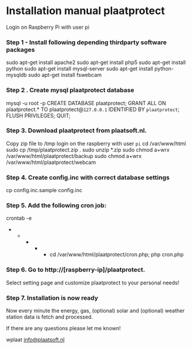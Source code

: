 Installation manual plaatprotect
===============================

Login on Raspberry Pi with user pi

### Step 1 - Install following depending thirdparty software packages
sudo apt-get install apache2
sudo apt-get install php5
sudo apt-get install python
sudo apt-get install mysql-server
sudo apt-get install python-mysqldb
sudo apt-get install fswebcam

### Step 2 . Create mysql plaatprotect database
mysql -u root -p
CREATE DATABASE plaatprotect;
GRANT ALL ON plaatprotect.* TO plaatprotect@`127.0.0.1` IDENTIFIED BY `plaatprotect`;
FLUSH PRIVILEGES;
QUIT;

### Step 3. Download plaatprotect from plaatsoft.nl.
Copy zip file to /tmp
login on the raspberry with user `pi`
cd /var/www/html
sudo cp /tmp/plaatprotect.zip .
sudo unzip *.zip
sudo chmod a+wrx /var/www/html/plaatprotect/backup
sudo chmod a+wrx /var/www/html/plaatprotect/webcam

### Step 4. Create config.inc with correct database settings
cp config.inc.sample config.inc
	 
### Step 5. Add the following cron job:
crontab -e
* * * * * cd /var/www/html/plaatprotect/cron.php; php cron.php

### Step 6. Go to http://[raspberry-ip]/plaatprotect.
Select setting page and customize plaatprotect to your personal needs!

### Step 7. Installation is now ready
Now every minute the energy, gas, (optional) solar and (optional) 
weather station data is fetch and processed.

If there are any questions please let me known!
	 
wplaat
info@plaatsoft.nl
